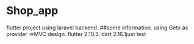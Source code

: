 # Shop_app
flutter project using laravel backend.
##some information.
using Getx as provider =>MVC design.
flutter 2.10.3.
dart 2.16.1just test 

